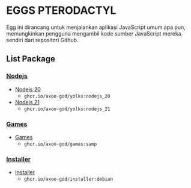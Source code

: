 # EGGS PTERODACTYL

Egg ini dirancang untuk menjalankan aplikasi JavaScript umum apa pun, memungkinkan pengguna mengambil kode sumber JavaScript mereka sendiri dari repositori Github.


## List Package


### [Nodejs](/nodejs)

* [Nodejs 20](/nodejs)
  * `ghcr.io/axoo-god/yolks:nodejs_20`
* [Nodejs 21](/nodejs)
  * `ghcr.io/axoo-god/yolks:nodejs_21`

### [Games](/games)

* [Games](/games/GTA/samp)
  * `ghcr.io/axoo-god/games:samp`

### [Installer](/Installer)

* [Installer](/Installer/debian)
  * `ghcr.io/axoo-god/installer:debian`
